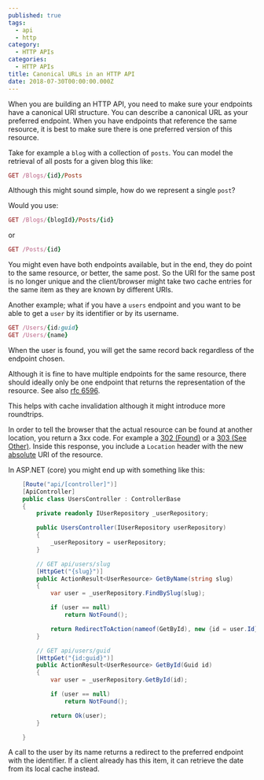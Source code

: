 ```yaml
---
published: true
tags:
  - api
  - http
category:
  - HTTP APIs
categories:
  - HTTP APIs
title: Canonical URLs in an HTTP API
date: 2018-07-30T00:00:00.000Z
---
```

When you are building an HTTP API, you need to make sure your endpoints have a canonical URI structure. You can describe a canonical URL as your preferred endpoint. When you have endpoints that reference the same resource, it is best to make sure there is one preferred version of this resource.

Take for example a `blog` with a collection of `posts`. You can model the retrieval of all posts for a given blog this like:

```ruby
GET /Blogs/{id}/Posts
```

Although this might sound simple, how do we represent a single `post`?

Would you use:

```ruby
GET /Blogs/{blogId}/Posts/{id}
```

or 

```ruby
GET /Posts/{id}
```

You might even have both endpoints available, but in the end, they do point to the same resource, or better, the same post. So the URI for the same post is no longer unique and the client/browser might take two cache entries for the same item as they are known by different URIs.

Another example; what if you have a `users` endpoint and you want to be able to get a `user` by its identifier or by its username. 

```ruby
GET /Users/{id:guid}
GET /Users/{name}
```

When the user is found, you will get the same record back regardless of the endpoint chosen. 

Although it is fine to have multiple endpoints for the same resource, there should ideally only be one endpoint that returns the representation of the resource. See also [rfc 6596](https://tools.ietf.org/html/rfc6596). 

This helps with cache invalidation although it might introduce more roundtrips.

In order to tell the browser that the actual resource can be found at another location, you return a 3xx code.  For example a [302 (Found)](https://httpstatuses.com/302) or a [303 (See Other)](https://httpstatuses.com/303). Inside this response, you include a `Location` header with the new [absolute](https://tools.ietf.org/html/rfc2616#section-14.30) URI of the resource. 

In ASP.NET (core) you might end up with something like this:

```csharp
    [Route("api/[controller]")]
    [ApiController]
    public class UsersController : ControllerBase
    {
        private readonly IUserRepository _userRepository;

        public UsersController(IUserRepository userRepository)
        {
            _userRepository = userRepository;
        }            

        // GET api/users/slug
        [HttpGet("{slug}")]
        public ActionResult<UserResource> GetByName(string slug)
        {
            var user = _userRepository.FindBySlug(slug);

            if (user == null)
                return NotFound();

            return RedirectToAction(nameof(GetById), new {id = user.Id});
        }

        // GET api/users/guid
        [HttpGet("{id:guid}")]
        public ActionResult<UserResource> GetById(Guid id)
        {
            var user = _userRepository.GetById(id);

            if (user == null)
                return NotFound();

            return Ok(user);
        }

    }
```

A call to the user by its name returns a redirect to the preferred endpoint with the identifier. If a client already has this item, it can retrieve the date from its local cache instead.

